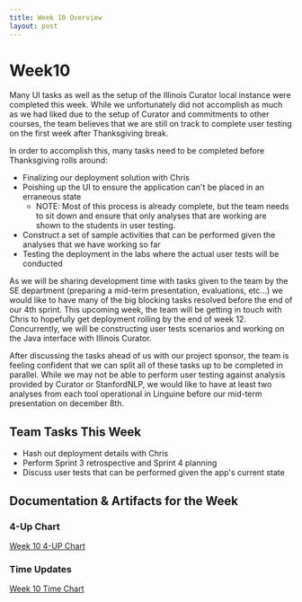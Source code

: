 ```yaml
---
title: Week 10 Overview
layout: post
---
```


# Week10

Many UI tasks as well as the setup of the Illinois Curator local instance were completed this week. 
While we unfortunately did not accomplish as much as we had liked due to the setup of Curator and commitments
to other courses, the team believes that we are still on track to complete user testing on the first 
week after Thanksgiving break. 

In order to accomplish this, many tasks need to be completed before Thanksgiving rolls around: 

* Finalizing our deployment solution with Chris
* Poishing up the UI to ensure the application can't be placed in an erraneous state
  * NOTE: Most of this process is already complete, but the team needs to sit down and ensure that only analyses that are working are shown to the students in user testing. 
* Construct a set of sample activities that can be performed given the analyses that we have working so far
* Testing the deployment in the labs where the actual user tests will be conducted

As we will be sharing development time with tasks given to the team by the SE department (preparing a mid-term presentation, evaluations, etc...)
we would like to have many of the big blocking tasks resolved before the end of our 4th sprint. This upcoming week, the
team will be getting in touch with Chris to hopefully get deployment rolling by the end of week 12. Concurrently, we will be constructing
user tests scenarios and working on the Java interface with Illinois Curator. 

After discussing the tasks ahead of us with our project sponsor, the team is feeling confident that we can split
all of these tasks up to be completed in parallel. While we may not be able to perform user testing against analysis provided
by Curator or StanfordNLP, we would like to have at least two analyses from each tool operational in Linguine before our
mid-term presentation on december 8th.

## Team Tasks This Week

* Hash out deployment details with Chris
* Perform Sprint 3 retrospective and Sprint 4 planning
* Discuss user tests that can be performed given the app's current state

## Documentation & Artifacts for the Week 

### 4-Up Chart
[Week 10 4-UP Chart](https://docs.google.com/document/d/1Z-6_FcBZ9uH1jSI8QrT-H9aOSgggmx7XBhPD2Yfu1QY/edit?usp=sharing)

### Time Updates
[Week 10 Time Chart](https://docs.google.com/document/d/1K2oMad2dO-2_xXCRoXjd6xQlBaYdHDsW-c2WBinMGN0/edit?usp=sharing)

